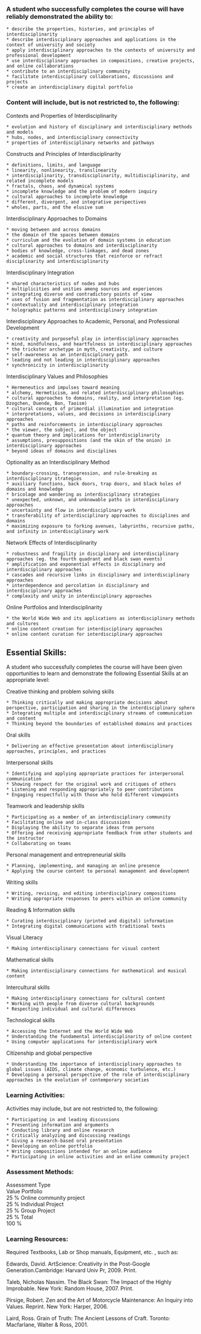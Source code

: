 ### A student who successfully completes the course will have reliably demonstrated the ability to:

    * describe the properties, histories, and principles of interdisciplinarity
    * describe interdisciplinary approaches and applications in the context of university and society
    * apply interdisciplinary approaches to the contexts of university and professional development
    * use interdisciplinary approaches in compositions, creative projects, and online collaborations
    * contribute to an interdisciplinary community
    * facilitate interdisciplinary collaborations, discussions and projects
    * create an interdisciplinary digital portfolio

### Content will include, but is not restricted to, the following:

Contexts and Properties of Interdisciplinarity

    * evolution and history of disciplinary and interdisciplinary methods and models
    * hubs, nodes, and interdisciplinary connectivity
    * properties of interdisciplinary networks and pathways


Constructs and Principles of Interdisciplinarity

    * definitions, limits, and language
    * linearity, nonlinearity, translinearity
    * interdisciplinarity, transdisciplinarity, multidisciplinarity, and related incomplete models
    * fractals, chaos, and dynamical systems
    * incomplete knowledge and the problem of modern inquiry
    * cultural approaches to incomplete knowledge
    * different, divergent, and integrative perspectives
    * wholes, parts, and the elusive sum


Interdisciplinary Approaches to Domains

    * moving between and across domains
    * the domain of the spaces between domains
    * curriculum and the evolution of domain systems in education
    * cultural approaches to domains and interdisciplinarity
    * bodies of knowledge, cross-linkages, and dead zones
    * academic and social structures that reinforce or refract disciplinarity and interdisciplinarity


Interdisciplinary Integration

    * shared characteristics of nodes and hubs
    * multiplicities and unities among sources and experiences
    * integrating diverse and contradictory points of view
    * uses of fusion and fragmentation as interdisciplinary approaches
    * contextuality and interdisciplinary integration
    * holographic patterns and interdisciplinary integration


Interdisciplinary Approaches to Academic, Personal, and Professional Development

    * creativity and purposeful play in interdisciplinary approaches
    * mind, mindfulness, and heartfulness in interdisciplinary approaches
    * the trickster archetype in myth, creativity, and culture
    * self-awareness as an interdisciplinary path
    * leading and not leading in interdisciplinary approaches
    * synchronicity in interdisciplinarity


Interdisciplinary Values and Philosophies

    * Hermeneutics and impulses toward meaning
    * alchemy, Hermeticism, and related interdisciplinary philosophies
    * cultural approaches to domains, reality, and interpretation (eg. Dzogchen, Duende, Bon, Taoism)
    * cultural concepts of primordial illumination and integration
    * interpretations, values, and decisions in interdisciplinary approaches
    * paths and reinforcements in interdisciplinary approaches
    * the viewer, the subject, and the object
    * quantum theory and implications for interdisciplinarity
    * assumptions, presuppositions (and the skin of the onion) in interdisciplinary approaches
    * beyond ideas of domains and disciplines


Optionality as an Interdisciplinary Method

    * boundary-crossing, transgression, and rule-breaking as interdisciplinary strategies
    * auxiliary functions, back doors, trap doors, and black holes of domains and knowledge
    * bricolage and wandering as interdisciplinary strategies
    * unexpected, unknown, and unknowable paths in interdisciplinary approaches
    * uncertainty and flow in interdisciplinary work
    * transferability of interdisciplinary approaches to disciplines and domains
    * maximizing exposure to forking avenues, labyrinths, recursive paths, and infinity in interdisciplinary work


Network Effects of Interdisciplinarity

    * robustness and fragility in disciplinary and interdisciplinary approaches (eg. the fourth quadrant and black swan events)
    * amplification and exponential effects in disciplinary and interdisciplinary approaches
    * cascades and recursive links in disciplinary and interdisciplinary approaches
    * interdependence and percolation in disciplinary and interdisciplinary approaches
    * complexity and unity in interdisciplinary approaches


Online Portfolios and Interdisciplinarity

    * the World Wide Web and its applications as interdisciplinary methods and cultures
    * online content creation for interdisciplinary approaches
    * online content curation for interdisciplinary approaches

## Essential Skills:

A student who successfully completes the course will have been given opportunities to learn and demonstrate the following Essential Skills at an appropriate level:

Creative thinking and problem solving skills

    * Thinking critically and making appropriate decisions about perspective, participation and sharing in the interdisciplinary sphere
    * Integrating multiple and interdisciplinary streams of communication and content
    * Thinking beyond the boundaries of established domains and practices

Oral skills

    * Delivering an effective presentation about interdisciplinary approaches, principles, and practices

Interpersonal skills

    * Identifying and applying appropriate practices for interpersonal communication
    * Showing respect for the original work and critiques of others
    * Listening and responding appropriately to peer contributions
    * Engaging respectfully with those who hold different viewpoints

Teamwork and leadership skills

    * Participating as a member of an interdisciplinary community
    * Facilitating online and in-class discussions
    * Displaying the ability to separate ideas from persons
    * Offering and receiving appropriate feedback from other students and the instructor
    * Collaborating on teams

Personal management and entrepreneurial skills

    * Planning, implementing, and managing an online presence
    * Applying the course content to personal management and development

Writing skills

    * Writing, revising, and editing interdisciplinary compositions
    * Writing appropriate responses to peers within an online community

Reading & Information skills

    * Curating interdisciplinary (printed and digital) information
    * Integrating digital communications with traditional texts

Visual Literacy

    * Making interdisciplinary connections for visual content

Mathematical skills

    * Making interdisciplinary connections for mathematical and musical content

Intercultural skills

    * Making interdisciplinary connections for cultural content
    * Working with people from diverse cultural backgrounds
    * Respecting individual and cultural differences

Technological skills

    * Accessing the Internet and the World Wide Web
    * Understanding the fundamental interdisciplinarity of online content
    * Using computer applications for interdisciplinary work

Citizenship and global perspective

    * Understanding the importance of interdisciplinary approaches to global issues (AIDS, climate change, economic turbulence, etc.)
    * Developing a personal perspective of the role of interdisciplinary approaches in the evolution of contemporary societies

### Learning Activities:

Activities may include, but are not restricted to, the following:

    * Participating in and leading discussions
    * Presenting information and arguments
    * Conducting library and online research
    * Critically analyzing and discussing readings
    * Giving a research-based oral presentation
    * Developing an online portfolio
    * Writing compositions intended for an online audience
    * Participating in online activities and an online community project

### Assessment Methods:

Assessment Type 	
Value
Portfolio 	
25 %
Online community project 	
25 %
Individual Project 	
25 %
Group Project 	
25 %
Total 	
100 %

### Learning Resources:

Required Textbooks, Lab or Shop manuals, Equipment, etc. , such as:


Edwards, David. ArtScience: Creativity in the Post-Google Generation.Cambridge: Harvard Univ Pr, 2009. Print.

Taleb, Nicholas Nassim. The Black Swan: The Impact of the Highly Improbable. New York: Random House, 2007. Print.

Pirsige, Robert. Zen and the Art of Motorcycle Maintenance: An Inquiry into Values. Reprint. New York: Harper, 2006.

Laird, Ross. Grain of Truth: The Ancient Lessons of Craft. Toronto: Macfarlane, Walter & Ross, 2001.

